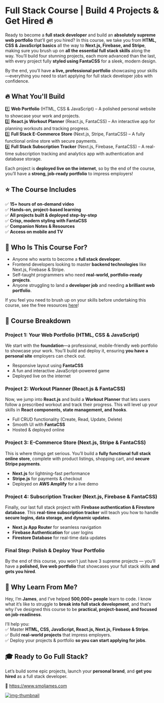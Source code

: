 # Full Stack Course | Build 4 Projects & Get Hired 🔥  

Ready to become a **full stack developer** and build an **absolutely supreme web portfolio** that’ll get you hired? In this course, we take you from **HTML, CSS & JavaScript basics** all the way to **Next.js, Firebase, and Stripe**, making sure you brush up on **all the essential full stack skills** along the way. You’ll build four stunning projects, each more advanced than the last, with every project fully **styled using FantaCSS** for a sleek, modern design.  

By the end, you’ll have **a live, professional portfolio** showcasing your skills—everything you need to start applying for full stack developer jobs with confidence.  

## 🔥 What You'll Build  

1️⃣ **Web Portfolio** (HTML, CSS & JavaScript) – A polished personal website to showcase your work and projects.  
2️⃣ **React.js Workout Planner** (React.js, FantaCSS) – An interactive app for planning workouts and tracking progress.  
3️⃣ **Full Stack E-Commerce Store** (Next.js, Stripe, FantaCSS) – A fully functional online store with secure payments.  
4️⃣ **Full Stack Subscription Tracker** (Next.js, Firebase, FantaCSS) – A real-time subscription tracking and analytics app with authentication and database storage.  

Each project is **deployed live on the internet**, so by the end of the course, you’ll have a **strong, job-ready portfolio** to impress employers!  

## ⭐ The Course Includes  

✅ **15+ hours of on-demand video**  
✅ **Hands-on, project-based learning**  
✅ **All projects built & deployed step-by-step**  
✅ **Crisp, modern styling with FantaCSS**  
✅ **Companion Notes & Resources**  
✅ **Access on mobile and TV**  

## 🎯 Who Is This Course For?  

- Anyone who wants to become a **full stack developer**.  
- Frontend developers looking to master **backend technologies** like Next.js, Firebase & Stripe.  
- Self-taught programmers who need **real-world, portfolio-ready projects**.  
- Anyone struggling to land a **developer job** and needing **a brilliant web portfolio**.  

If you feel you need to brush up on your skills before undertaking this course, see the free resources [here](https://www.smoljames.com/roadmap)!

## 📌 Course Breakdown  

### **Project 1: Your Web Portfolio (HTML, CSS & JavaScript)**  
We start with the **foundation**—a professional, mobile-friendly web portfolio to showcase your work. You’ll build and deploy it, ensuring **you have a personal site** employers can check out.  

- Responsive layout using **FantaCSS**  
- A fun and interactive JavaScript-powered game  
- Deployed live on the internet  

### **Project 2: Workout Planner (React.js & FantaCSS)**  
Now, we jump into **React.js** and build a **Workout Planner** that lets users follow a prescribed workout and track their progress. This will level up your skills in **React components, state management, and hooks**.  

- Full CRUD functionality (Create, Read, Update, Delete)  
- Smooth UI with **FantaCSS**  
- Hosted & deployed online  

### **Project 3: E-Commerce Store (Next.js, Stripe & FantaCSS)**  
This is where things get serious. You’ll build a **fully functional full stack online store**, complete with product listings, shopping cart, and **secure Stripe payments**.  

- **Next.js** for lightning-fast performance  
- **Stripe.js** for payments & checkout  
- Deployed on **AWS Amplify** for a live demo  

### **Project 4: Subscription Tracker (Next.js, Firebase & FantaCSS)**  
Finally, our last full stack project with **Firebase authentication & Firestore database**. This **real-time subscription tracker** will teach you how to handle **secure logins, data storage, and dynamic updates**.  

- **Next.js App Router** for seamless navigation  
- **Firebase Authentication** for user logins  
- **Firestore Database** for real-time data updates  

### **Final Step: Polish & Deploy Your Portfolio**  
By the end of this course, you won’t just have 3 supreme projects — you’ll have a **polished, live web portfolio** that showcases your full stack skills **and gets you hired**.  

## 🚀 Why Learn From Me?  

Hey, I’m **James**, and I’ve helped **500,000+ people** learn to code. I know what it’s like to struggle to **break into full stack development**, and that’s why I’ve designed this course to be **practical, project-based, and focused on job-readiness**.  

I’ll help you:  
✅ Master **HTML, CSS, JavaScript, React.js, Next.js, Firebase & Stripe**.  
✅ Build **real-world projects** that impress employers.  
✅ Deploy your projects & portfolio **so you can start applying for jobs**.  

## 🎓 Ready to Go Full Stack?  

Let’s build some epic projects, launch your **personal brand**, and **get you hired** as a full stack developer.  

🔗 https://www.smoljames.com 
<!-- replace with course link -->

[![img-thumbnail](thumbnail.jpg)](https://youtu.be/lkjrUW8fI40)